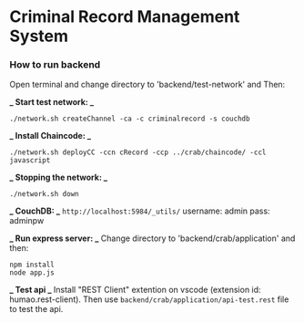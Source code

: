 # Criminal Record Management System

### How to run backend

Open terminal and change directory to 'backend/test-network' and Then:

**_ Start test network: _**

```
./network.sh createChannel -ca -c criminalrecord -s couchdb
```

**_ Install Chaincode: _**

```
./network.sh deployCC -ccn cRecord -ccp ../crab/chaincode/ -ccl javascript
```

**_ Stopping the network: _**

```
./network.sh down
```

**_ CouchDB: _**
`http://localhost:5984/_utils/`
username: admin
pass: adminpw

**_ Run express server: _**
Change directory to 'backend/crab/application' and then:

```
npm install
node app.js
```

**_ Test api _**
Install "REST Client" extention on vscode (extension id: humao.rest-client).
Then use `backend/crab/application/api-test.rest` file to test the api.
